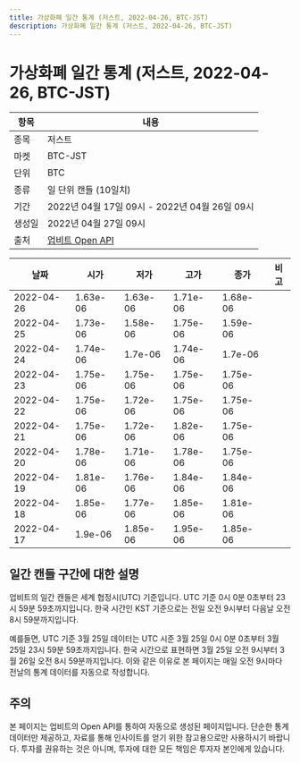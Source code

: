 ```yaml
---
title: 가상화폐 일간 통계 (저스트, 2022-04-26, BTC-JST)
description: 가상화폐 일간 통계 (저스트, 2022-04-26, BTC-JST)
---
```



가상화폐 일간 통계 (저스트, 2022-04-26, BTC-JST)
===

|항목|내용|
|--|--|
|종목|저스트|
|마켓|BTC-JST|
|단위|BTC|
|종류|일 단위 캔들 (10일치)|
|기간|2022년 04월 17일 09시 - 2022년 04월 26일 09시|
|생성일|2022년 04월 27일 09시|
|출처|[업비트 Open API](https://docs.upbit.com)|


|날짜|시가|저가|고가|종가|비고|
|--|--|--|--|--|--|
|2022-04-26|1.63e-06|1.63e-06|1.71e-06|1.68e-06|    |
|2022-04-25|1.73e-06|1.58e-06|1.75e-06|1.59e-06|    |
|2022-04-24|1.74e-06|1.7e-06|1.74e-06|1.7e-06|    |
|2022-04-23|1.75e-06|1.75e-06|1.75e-06|1.75e-06|    |
|2022-04-22|1.75e-06|1.72e-06|1.75e-06|1.75e-06|    |
|2022-04-21|1.75e-06|1.72e-06|1.82e-06|1.75e-06|    |
|2022-04-20|1.78e-06|1.71e-06|1.78e-06|1.75e-06|    |
|2022-04-19|1.81e-06|1.76e-06|1.84e-06|1.84e-06|    |
|2022-04-18|1.85e-06|1.77e-06|1.85e-06|1.81e-06|    |
|2022-04-17|1.9e-06|1.85e-06|1.95e-06|1.85e-06|    |


일간 캔들 구간에 대한 설명
---


업비트의 일간 캔들은 세계 협정시(UTC) 기준입니다. 
UTC 기준 0시 0분 0초부터 23시 59분 59초까지입니다. 
한국 시간인 KST 기준으로는 전일 오전 9시부터 다음날 오전 8시 59분까지입니다. 


예를들면, UTC 기준 3월 25일 데이터는 UTC 시준 3월 25일 0시 0분 0초부터 3월 25일 23시 59분 59초까지입니다. 
한국 시간으로 표현하면 3월 25일 오전 9시부터 3월 26일 오전 8시 59분까지입니다. 
이와 같은 이유로 본 페이지는 매일 오전 9시마다 전날의 통계 데이터를 자동으로 작성합니다. 


주의
---


본 페이지는 업비트의 Open API를 통하여 자동으로 생성된 페이지입니다. 
단순한 통계 데이터만 제공하고, 자료를 통해 인사이트를 얻기 위한 참고용으로만 사용하시기 바랍니다. 
투자를 권유하는 것은 아니며, 투자에 대한 모든 책임은 투자자 본인에게 있습니다. 
